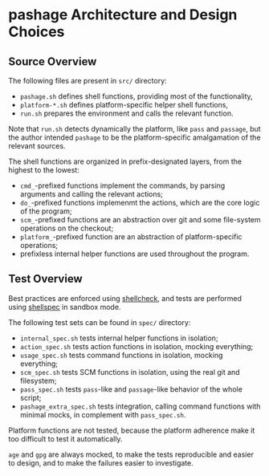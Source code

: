 # pashage Architecture and Design Choices

## Source Overview

The following files are present in `src/` directory:

 - `pashage.sh` defines shell functions, providing most of the functionality,
 - `platform-*.sh` defines platform-specific helper shell functions,
 - `run.sh` prepares the environment and calls the relevant function.

Note that `run.sh` detects dynamically the platform, like `pass` and
`passage`, but the author intended `pashage` to be the platform-specific
amalgamation of the relevant sources.

The shell functions are organized in prefix-designated layers, from the
highest to the lowest:

 - `cmd_`-prefixed functions implement the commands, by parsing arguments
and calling the relevant actions;
 - `do_`-prefixed functions implemenmt the actions, which are the core logic
of the program;
 - `scm_`-prefixed functions are an abstraction over git and some file-system
operations on the checkout;
 - `platform_`-prefixed function are an abstraction of platform-specific
operations;
 - prefixless internal helper functions are used throughout the program.

## Test Overview

Best practices are enforced using [shellcheck](https://www.shellcheck.net/),
and tests are performed using [shellspec](https://shellspec.info/)
in sandbox mode.

The following test sets can be found in `spec/` directory:

- `internal_spec.sh` tests internal helper functions in isolation;
- `action_spec.sh` tests action functions in isolation, mocking everything;
- `usage_spec.sh` tests command functions in isolation, mocking everything;
- `scm_spec.sh` tests SCM functions in isolation, using the real git
  and filesystem;
- `pass_spec.sh` tests `pass`-like and `passage`-like behavior of
  the whole script;
- `pashage_extra_spec.sh` tests integration, calling command functions
  with minimal mocks, in complement with `pass_spec.sh`.

Platform functions are not tested, because the platform adherence make it
too difficult to test it automatically.

`age` and `gpg` are always mocked, to make the tests reproducible and easier
to design, and to make the failures easier to investigate.

